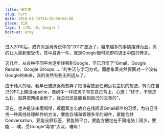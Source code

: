```yaml
---
title: 很受伤
slug: hurt
date: 2010-01-15T10:25:00+08:00
place: 北京
tags: [ 心情, 墙, Google ]
host-at: Oray
---
```

进入2010后，或许真是离传说中的“2012”更近了，越来越多的事情接踵而至，真的让人感到很受伤，其中最近一件，就是Google很可能即将退出中国的传言。

这几年，从各种不同平台逐步转移到Google，早已习惯了“Gmail、Google Reader、Google Groups……”的生活与学习方式。而想象着突然要面对一个没有Google的未来，真的突然有些无所适从了。

由于伟大的墙，我早已被迫逐渐放弃了把博客放到任何远程主机的想法，转而在自己的PC上架设apache，像蜗牛一样把房子背在自己背上，心想：“终于，不管怎么封，就算把网络全断了，我总归还是能看到自己的文章的”。

现在，也许是该未雨绸缪，琢磨着怎么放弃在线阅读Gmail邮件的习惯，为自己寻找一种离线处理邮件的方法，要能存储和管理多年的邮件，要能合并Conversation，要能设置标签，要能跨平台，要能方便地在不同电脑上同步，要能……唉，受Google“毒害”太深，难啊！
